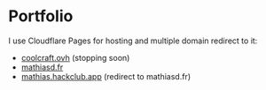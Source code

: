 # Portfolio
I use Cloudflare Pages for hosting and multiple domain redirect to it:
- [coolcraft.ovh](https://coolcraft.ovh) (stopping soon)
- [mathiasd.fr](https://mathiasd.fr)
- [mathias.hackclub.app](https://mathias.hackclub.app) (redirect to mathiasd.fr)
